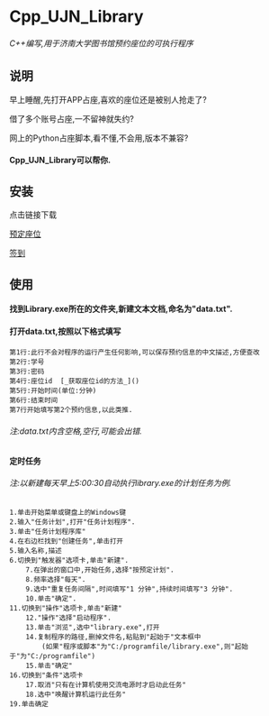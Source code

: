 # Cpp_UJN_Library

###### _C++编写,用于济南大学图书馆预约座位的可执行程序_

## 说明

早上睡醒,先打开APP占座,喜欢的座位还是被别人抢走了?

借了多个账号占座,一不留神就失约?

网上的Python占座脚本,看不懂,不会用,版本不兼容?

#### Cpp_UJN_Library可以帮你.

## 安装

点击链接下载

[预定座位](https://raw.githubusercontent.com/cym2018/Cpp_UJN_Library/master/app/library.exe)

[签到](https://raw.githubusercontent.com/cym2018/Cpp_UJN_Library/master/app/checkin.exe)

## 使用

#### 找到Library.exe所在的文件夹,新建文本文档,命名为"data.txt".

#### 打开data.txt,按照以下格式填写
```
第1行:此行不会对程序的运行产生任何影响,可以保存预约信息的中文描述,方便查改
第2行:学号
第3行:密码
第4行:座位id  [_获取座位id的方法_]()
第5行:开始时间(单位:分钟)
第6行:结束时间
第7行开始填写第2个预约信息,以此类推.
```
###### 注:data.txt内含空格,空行,可能会出错.

#### 定时任务
###### 注:以新建每天早上5:00:30自动执行library.exe的计划任务为例.
```
1.单击开始菜单或键盘上的Windows键
2.输入"任务计划",打开"任务计划程序".
3.单击"任务计划程序库"
4.在右边栏找到"创建任务",单击打开
5.输入名称,描述
6.切换到"触发器"选项卡,单击"新建".
	7.在弹出的窗口中,开始任务,选择"按预定计划".
	8.频率选择"每天".
	9.选中"重复任务间隔",时间填写"1 分钟",持续时间填写"3 分钟".
	10.单击"确定".
11.切换到"操作"选项卡,单击"新建"
	12."操作"选择"启动程序".
	13.单击"浏览",选中"library.exe",打开
	14.复制程序的路径,删掉文件名,粘贴到"起始于"文本框中
		(如果"程序或脚本"为"C:/programfile/library.exe",则"起始于"为"C:/programfile")
	15.单击"确定"
16.切换到"条件"选项卡
	17.取消"只有在计算机使用交流电源时才启动此任务"
	18.选中"唤醒计算机运行此任务"
19.单击确定
```

